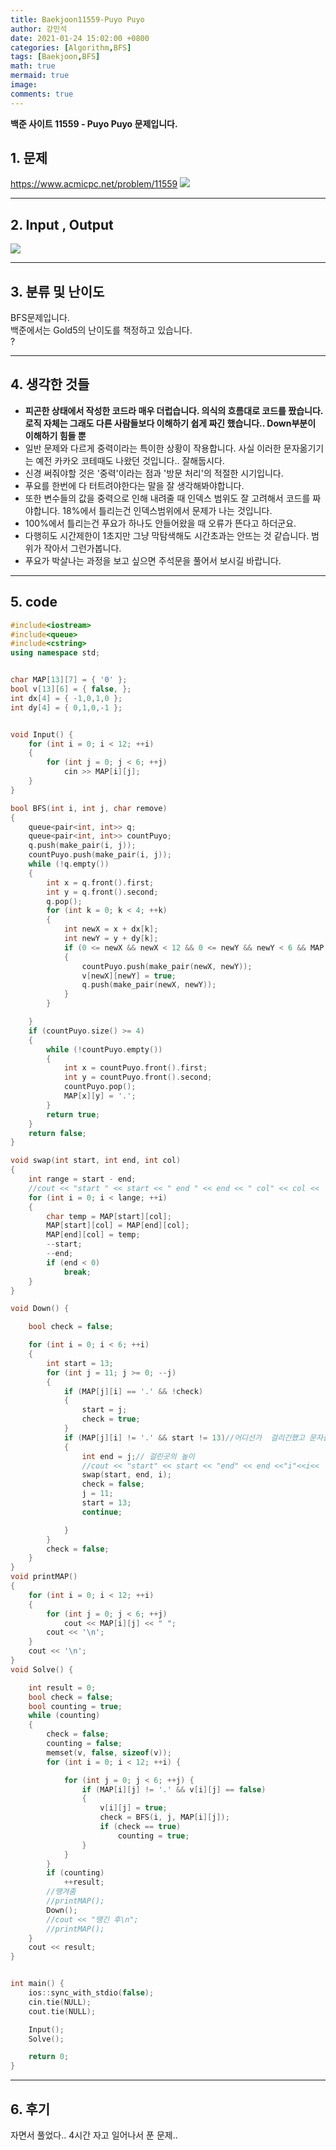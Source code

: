 ```yaml
---
title: Baekjoon11559-Puyo Puyo
author: 강민석
date: 2021-01-24 15:02:00 +0800
categories: [Algorithm,BFS]
tags: [Baekjoon,BFS]
math: true
mermaid: true
image: 
comments: true
---
```


**백준 사이트 11559 - Puyo Puyo 문제입니다.**

## 1. 문제
<https://www.acmicpc.net/problem/11559>
![](/assets/img/sample/Baekjoon/11559/Problem.JPG)

-----  

## 2. Input , Output
![](/assets/img/sample/Baekjoon/11559/input.JPG)

-----  

## 3. 분류 및 난이도

BFS문제입니다.  
백준에서는 Gold5의 난이도를 책정하고 있습니다.  
?  

-----  

## 4. 생각한 것들

- **피곤한 상태에서 작성한 코드라 매우 더럽습니다. 의식의 흐름대로 코드를 짰습니다. 로직 자체는 그래도 다른 사람들보다 이해하기 쉽게 짜긴 했습니다.. Down부분이 이해하기 힘들 뿐**
- 일반 문제와 다르게 중력이라는 특이한 상황이 작용합니다. 사실 이러한 문자옮기기는 예전 카카오 코테때도 나왔던 것입니다.. 잘해둡시다.
- 신경 써줘야할 것은 '중력'이라는 점과 '방문 처리'의 적절한 시기입니다.
- 푸요를 한번에 다 터트려야한다는 말을 잘 생각해봐야합니다.
- 또한 변수들의 값을 중력으로 인해 내려줄 때 인덱스 범위도 잘 고려해서 코드를 짜야합니다. 18%에서 틀리는건 인덱스범위에서 문제가 나는 것입니다.
- 100%에서 틀리는건 푸요가 하나도 안들어왔을 때 오류가 뜬다고 하더군요.
- 다행히도 시간제한이 1초지만 그냥 막탐색해도 시간초과는 안뜨는 것 같습니다. 범위가 작아서 그런가봅니다.  
- 푸요가 박살나는 과정을 보고 싶으면 주석문을 풀어서 보시길 바랍니다.


-----  

## 5. code

```c++
#include<iostream>
#include<queue>
#include<cstring>
using namespace std;


char MAP[13][7] = { '0' };
bool v[13][6] = { false, };
int dx[4] = { -1,0,1,0 };
int dy[4] = { 0,1,0,-1 };


void Input() {
	for (int i = 0; i < 12; ++i)
	{
		for (int j = 0; j < 6; ++j)
			cin >> MAP[i][j];
	}
}

bool BFS(int i, int j, char remove)
{
	queue<pair<int, int>> q;
	queue<pair<int, int>> countPuyo;
	q.push(make_pair(i, j));
	countPuyo.push(make_pair(i, j));
	while (!q.empty())
	{
		int x = q.front().first;
		int y = q.front().second;
		q.pop();
		for (int k = 0; k < 4; ++k)
		{
			int newX = x + dx[k];
			int newY = y + dy[k];
			if (0 <= newX && newX < 12 && 0 <= newY && newY < 6 && MAP[newX][newY] == remove && v[newX][newY] == false)
			{
				countPuyo.push(make_pair(newX, newY));
				v[newX][newY] = true;
				q.push(make_pair(newX, newY));
			}
		}

	}
	if (countPuyo.size() >= 4)
	{
		while (!countPuyo.empty())
		{
			int x = countPuyo.front().first;
			int y = countPuyo.front().second;
			countPuyo.pop();
			MAP[x][y] = '.';
		}
		return true;
	}
	return false;
}

void swap(int start, int end, int col)
{
	int range = start - end;
	//cout << "start " << start << " end " << end << " col" << col << '\n';
	for (int i = 0; i < lange; ++i)
	{
		char temp = MAP[start][col];
		MAP[start][col] = MAP[end][col];
		MAP[end][col] = temp;
		--start;
		--end;
		if (end < 0)
			break;
	}
}

void Down() {

	bool check = false;

	for (int i = 0; i < 6; ++i)
	{
		int start = 13;
		for (int j = 11; j >= 0; --j)
		{
			if (MAP[j][i] == '.' && !check)
			{
				start = j;
				check = true;
			}
			if (MAP[j][i] != '.' && start != 13)//어디선가  걸리긴했고 문자를 만낫을 때
			{
				int end = j;// 걸린곳의 높이
				//cout << "start" << start << "end" << end <<"i"<<i<< '\n';
				swap(start, end, i);
				check = false;
				j = 11;
				start = 13;
				continue;

			}
		}
		check = false;
	}
}
void printMAP()
{
	for (int i = 0; i < 12; ++i)
	{
		for (int j = 0; j < 6; ++j)
			cout << MAP[i][j] << " ";
		cout << '\n';
	}
	cout << '\n';
}
void Solve() {

	int result = 0;
	bool check = false;
	bool counting = true;
	while (counting)
	{
		check = false;
		counting = false;
		memset(v, false, sizeof(v));
		for (int i = 0; i < 12; ++i) {

			for (int j = 0; j < 6; ++j) {
				if (MAP[i][j] != '.' && v[i][j] == false)
				{
					v[i][j] = true;
					check = BFS(i, j, MAP[i][j]);
					if (check == true)
						counting = true;
				}
			}
		}
		if (counting)
			++result;
		//땡겨줌
		//printMAP();
		Down();
		//cout << "땡긴 후\n";
		//printMAP();
	}
	cout << result;
}


int main() {
	ios::sync_with_stdio(false);
	cin.tie(NULL);
	cout.tie(NULL);

	Input();
	Solve();

	return 0;
}
```
-----

## 6. 후기
자면서 풀었다.. 
4시간 자고 일어나서 푼 문제..













 